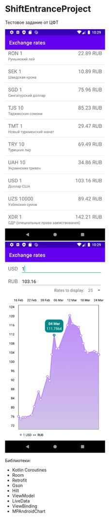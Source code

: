 # ShiftEntranceProject
Тестовое задание от ЦФТ

<img src="screenshots/Screenshot_20220324_102920.png" width="330"> <img src="screenshots/Screenshot_20220324_102954.png" width="330">

Библиотеки:
- Kotlin Coroutines
- Room
- Retrofit
- Gson
- Hilt
- ViewModel
- LiveData
- ViewBinding
- MPAndroidChart
